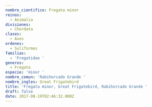 ```yaml
---
nombre_cientifico: Fregata minor
reinos:
  - Animalia
divisiones:
  - Chordata
clases:
  - Aves
ordenes:
  - Suliformes
familias:
  - 'Fregatidae '
generos:
  - Fregata
especie: 'minor '
nombre_comun: 'Rabihorcado Grande '
nombre_ingles: Great Frigatebird
title: 'Fregata minor, Great Frigatebird, Rabihorcado Grande '
draft: false
date: 2017-08-19T02:46:32.000Z
---
```



